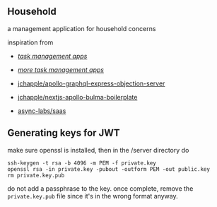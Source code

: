 Household
---------

a management application for household concerns

inspiration from

- [_task management apps_](https://blog.hubspot.com/marketing/best-to-do-list-apps-tools)
- [_more task management apps_](https://clickup.com/blog/task-management-software/)

- [jchapple/apollo-graphql-express-objection-server](https://github.com/jchapple/apollo-graphql-express-objection-server)
- [jchapple/nextjs-apollo-bulma-boilerplate](https://github.com/jchapple/nextjs-apollo-bulma-boilerplate)
- [async-labs/saas](https://github.com/async-labs/saas)


Generating keys for JWT
------------------------

make sure openssl is installed, then in the /server directory do
```
ssh-keygen -t rsa -b 4096 -m PEM -f private.key
openssl rsa -in private.key -pubout -outform PEM -out public.key
rm private.key.pub
```
do not add a passphrase to the key.  once complete, remove the `private.key.pub` file since it's in the wrong format anyway.